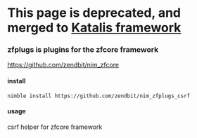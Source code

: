 # This page is deprecated, and merged to [Katalis framework](https://github.com/zendbit/katalis)

### zfplugs is plugins for the zfcore framework
https://github.com/zendbit/nim_zfcore

#### install
```
nimble install https://github.com/zendbit/nim_zfplugs_csrf
```

#### usage
csrf helper for zfcore framework
